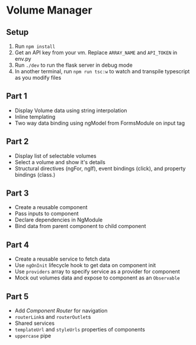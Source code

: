 # Volume Manager

## Setup
1. Run `npm install`
2. Get an API key from your vm. Replace `ARRAY_NAME` and `API_TOKEN` in env.py
3. Run `./dev` to run the flask server in debug mode
4. In another terminal, run `npm run tsc:w` to watch and transpile typescript as you modify files

## Part 1
- Display Volume data using string interpolation
- Inline templating
- Two way data binding using ngModel from FormsModule on input tag

## Part 2
- Display list of selectable volumes
- Select a volume and show it's details
- Structural directives (ngFor, ngIf), event bindings (click), and property bindings (class.<name>)

## Part 3
- Create a reusable component
- Pass inputs to component
- Declare dependencies in NgModule
- Bind data from parent component to child component

## Part 4
- Create a reusable service to fetch data
- Use `ngOnInit` lifecycle hook to get data on component init
- Use `providers` array to specify service as a provider for component
- Mock out volumes data and expose to component as an `Observable`

## Part 5
- Add _Component Router_ for navigation
- `routerLink`s and `routerOutlet`s
- Shared services
- `templateUrl` and `styleUrls` properties of components
- `uppercase` pipe